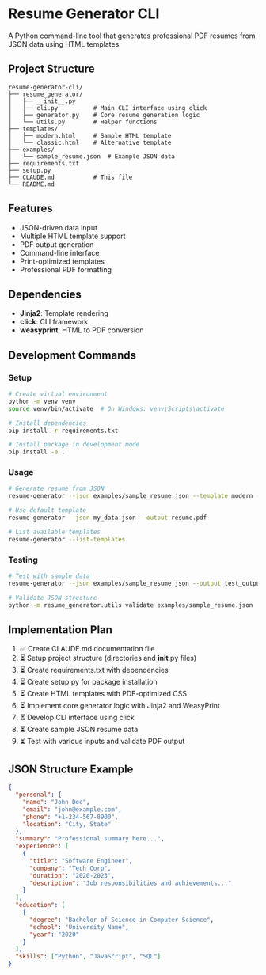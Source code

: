 # Resume Generator CLI

A Python command-line tool that generates professional PDF resumes from JSON data using HTML templates.

## Project Structure

```
resume-generator-cli/
├── resume_generator/
│   ├── __init__.py
│   ├── cli.py          # Main CLI interface using click
│   ├── generator.py    # Core resume generation logic
│   └── utils.py        # Helper functions
├── templates/
│   ├── modern.html     # Sample HTML template
│   └── classic.html    # Alternative template
├── examples/
│   └── sample_resume.json  # Example JSON data
├── requirements.txt
├── setup.py
├── CLAUDE.md           # This file
└── README.md
```

## Features

- JSON-driven data input
- Multiple HTML template support
- PDF output generation
- Command-line interface
- Print-optimized templates
- Professional PDF formatting

## Dependencies

- **Jinja2**: Template rendering
- **click**: CLI framework
- **weasyprint**: HTML to PDF conversion

## Development Commands

### Setup
```bash
# Create virtual environment
python -m venv venv
source venv/bin/activate  # On Windows: venv\Scripts\activate

# Install dependencies
pip install -r requirements.txt

# Install package in development mode
pip install -e .
```

### Usage
```bash
# Generate resume from JSON
resume-generator --json examples/sample_resume.json --template modern --output my_resume.pdf

# Use default template
resume-generator --json my_data.json --output resume.pdf

# List available templates
resume-generator --list-templates
```

### Testing
```bash
# Test with sample data
resume-generator --json examples/sample_resume.json --output test_output.pdf

# Validate JSON structure
python -m resume_generator.utils validate examples/sample_resume.json
```

## Implementation Plan

1. ✅ Create CLAUDE.md documentation file
2. ⏳ Setup project structure (directories and __init__.py files)
3. ⏳ Create requirements.txt with dependencies
4. ⏳ Create setup.py for package installation
5. ⏳ Create HTML templates with PDF-optimized CSS
6. ⏳ Implement core generator logic with Jinja2 and WeasyPrint
7. ⏳ Develop CLI interface using click
8. ⏳ Create sample JSON resume data
9. ⏳ Test with various inputs and validate PDF output

## JSON Structure Example

```json
{
  "personal": {
    "name": "John Doe",
    "email": "john@example.com",
    "phone": "+1-234-567-8900",
    "location": "City, State"
  },
  "summary": "Professional summary here...",
  "experience": [
    {
      "title": "Software Engineer",
      "company": "Tech Corp",
      "duration": "2020-2023",
      "description": "Job responsibilities and achievements..."
    }
  ],
  "education": [
    {
      "degree": "Bachelor of Science in Computer Science",
      "school": "University Name",
      "year": "2020"
    }
  ],
  "skills": ["Python", "JavaScript", "SQL"]
}
```